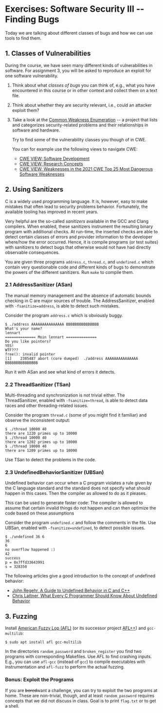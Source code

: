 # Exercises: Software Security III -- Finding Bugs

Today we are talking about different classes of bugs and how we can use tools
to find them.



## 1. Classes of Vulnerabilities

During the course, we have seen many different kinds of vulnerabilities in software.
For assignment 3, you will be asked to reproduce an exploit for one software vulnerability.

1. Think about what *classes of bugs* you can think of, e.g., what you have
   encountered in this course or in other context and collect them on a text file.

2. Think about whether they are security relevant, i.e., could an attacker exploit them?

3. Take a look at the [Common Weakness
   Enumeration](https://cwe.mitre.org/index.html) -- a project that lists and
   categorizes security-related problems and their relationships in software
   and hardware.

   Try to find some of the vulnerability classes you though of in CWE.

   You can for example use the following views to navigate CWE:

    - [CWE VIEW: Software Development](https://cwe.mitre.org/data/definitions/699.html)
    - [CWE VIEW: Research Concepts](https://cwe.mitre.org/data/definitions/1000.html)
    - [CWE VIEW: Weaknesses in the 2021 CWE Top 25 Most Dangerous Software Weaknesses](https://cwe.mitre.org/data/definitions/1337.html)



## 2. Using Sanitizers

C is a widely used programming language.  It is, however, easy to make mistakes
that often lead to security problems behavior.  Fortunately, the available
tooling has improved in recent years.

Very helpful are the so-called *sanitizers* available in the GCC and Clang
compilers.  When enabled, these sanitizers instrument the resulting binary
program with additional checks.  At run-time, the inserted checks are able to
detect certain classes of errors and provider information to the developer
where/how the error occurred.  Hence, it is compile programs (or test suites)
with sanitizers to detect bugs that otherwise would not have had directly
observable consequences.

You are given three programs `address.c`, `thread.c`, and `undefined.c` which
contain very questionable code and different kinds of bugs to demonstrate the
powers of the different sanitizers.  Run `make` to compile them.


### 2.1 AddressSanitizer (ASan)

The manual memory management and the absence of automatic bounds checking in C
are major sources of trouble.  The AddressSanitizer, enabled with
`-fsanitize=address`, is able to detect such mistakes.

Consider the program `address.c` which is obviously buggy.
```
$ ./address AAAAAAAAAAAAAAA BBBBBBBBBBBBBBB
What's your name?
lennart
============== Moin lennart ==============
Do you like pointers?
YES!
WTF???
free(): invalid pointer
[1]    2385487 abort (core dumped)  ./address AAAAAAAAAAAAAAA BBBBBBBBBBBBBBB
```
Run it with ASan and see what kind of errors it detects.


### 2.2 ThreadSanitizer (TSan)

Multi-threading and synchronization is not trivial either.  The
ThreadSanitizer, enabled with `-fsanitize=thread`, is able to detect data races
and other threading-related issues.

Consider the program `thread.c` (some of you might find it familiar) and
observe the inconsistent output:
```
$ ./thread 10000 40
there are 1220 primes up to 10000
$ ./thread 10000 40
there are 1202 primes up to 10000
$ ./thread 10000 40
there are 1209 primes up to 10000
```
Use TSan to detect the problems in the code.


### 2.3 UndefinedBehaviorSanitizer (UBSan)

Undefined behavior can occur when a C program violates a rule given by the C
language standard and the standard does not specify what should happen in this
cases.
Then the compiler as allowed to do as it pleases.

This can be used to generate faster code: The compiler is allowed to assume
that certain invalid things do not happen and can then optimize the code based
on these assumptions

Consider the program `undefined.c` and follow the comments in the file.  Use
UBSan, enabled with `-fsanitize=undefined`, to detect possible issues.
```
$ ./undefined 36 6
36
6
no overflow happened :)
42
success
p = 0x7ffd33643991
s = 328350
```

The following articles give a good introduction to the concept of undefined behavior:

- [John Regehr, A Guide to Undefined Behavior in C and C++](https://blog.regehr.org/archives/213)
- [Chris Lattner, What Every C Programmer Should Know About Undefined Behavior](https://blog.llvm.org/2011/05/what-every-c-programmer-should-know.html)



## 3. Fuzzing

Install [American Fuzzy Lop (AFL)](https://lcamtuf.coredump.cx/afl/) (or its
successor project [AFL++](https://aflplus.plus/)) and `gcc-multilib`:
```
$ sudo apt install afl gcc-multilib
```

In the directories `random_password` and `broken_register` you find two
programs with corresponding Makefiles.  Use AFL to find crashing inputs.  E.g.,
you can use `afl-gcc` (instead of `gcc`) to compile executables with
instrumentation and `afl-fuzz` to perform the actual fuzzing.


### Bonus: Exploit the Programs

If you are ~~bored~~want a challenge, you can try to exploit the two programs
at home.  These are non-trivial, though, and at least `random_password`
requires concepts that we did not discuss in class.  Goal is to print
`flag.txt` or to get a shell.
